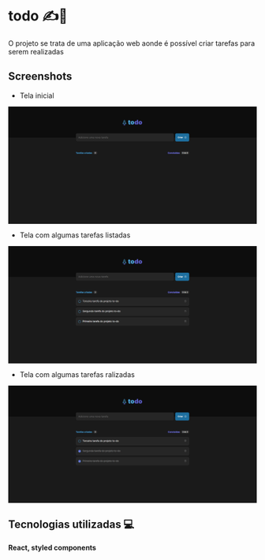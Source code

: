# todo ✍💜

O projeto se trata de uma aplicação web aonde é possível criar tarefas para serem realizadas

## Screenshots

- Tela inicial

<img align="center" src="https://github.com/Jeanduarty/to-do/blob/main/public/home.png">

- Tela com algumas tarefas listadas

<img align="center" src="https://github.com/Jeanduarty/to-do/blob/main/public/tasksListed.png">

- Tela com algumas tarefas ralizadas

<img align="center" src="https://github.com/Jeanduarty/to-do/blob/main/public/tasksDone.png">


## Tecnologias utilizadas 💻

**React, styled components** 


